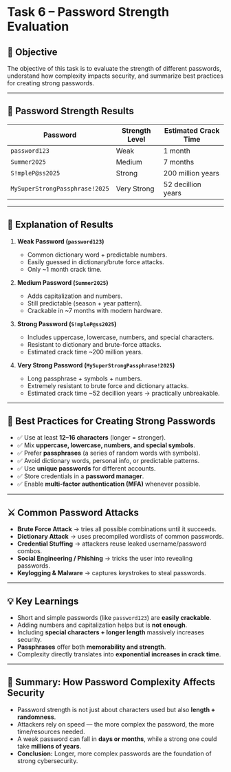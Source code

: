 # Task 6 – Password Strength Evaluation

## 📌 Objective
The objective of this task is to evaluate the strength of different passwords, understand how complexity impacts security, and summarize best practices for creating strong passwords.

---

## 🔑 Password Strength Results

| Password                        | Strength Level | Estimated Crack Time       |
|---------------------------------|----------------|----------------------------|
| `password123`                   | Weak           | 1 month                   |
| `Summer2025`                    | Medium         | 7 months                  |
| `S!mpleP@ss2025`                | Strong         | 200 million years         |
| `MySuperStrongPassphrase!2025`  | Very Strong    | 52 decillion years        |

---

## 📝 Explanation of Results

1. **Weak Password (`password123`)**  
   - Common dictionary word + predictable numbers.  
   - Easily guessed in dictionary/brute force attacks.  
   - Only ~1 month crack time.

2. **Medium Password (`Summer2025`)**  
   - Adds capitalization and numbers.  
   - Still predictable (season + year pattern).  
   - Crackable in ~7 months with modern hardware.

3. **Strong Password (`S!mpleP@ss2025`)**  
   - Includes uppercase, lowercase, numbers, and special characters.  
   - Resistant to dictionary and brute-force attacks.  
   - Estimated crack time ~200 million years.

4. **Very Strong Password (`MySuperStrongPassphrase!2025`)**  
   - Long passphrase + symbols + numbers.  
   - Extremely resistant to brute force and dictionary attacks.  
   - Estimated crack time ~52 decillion years → practically unbreakable.

---

## 🔐 Best Practices for Creating Strong Passwords

- ✅ Use at least **12–16 characters** (longer = stronger).  
- ✅ Mix **uppercase, lowercase, numbers, and special symbols**.  
- ✅ Prefer **passphrases** (a series of random words with symbols).  
- ✅ Avoid dictionary words, personal info, or predictable patterns.  
- ✅ Use **unique passwords** for different accounts.  
- ✅ Store credentials in a **password manager**.  
- ✅ Enable **multi-factor authentication (MFA)** whenever possible.

---

## ⚔️ Common Password Attacks

- **Brute Force Attack** → tries all possible combinations until it succeeds.  
- **Dictionary Attack** → uses precompiled wordlists of common passwords.  
- **Credential Stuffing** → attackers reuse leaked username/password combos.  
- **Social Engineering / Phishing** → tricks the user into revealing passwords.  
- **Keylogging & Malware** → captures keystrokes to steal passwords.

---

## 💡 Key Learnings

- Short and simple passwords (like `password123`) are **easily crackable**.  
- Adding numbers and capitalization helps but is **not enough**.  
- Including **special characters + longer length** massively increases security.  
- **Passphrases** offer both **memorability and strength**.  
- Complexity directly translates into **exponential increases in crack time**.

---

## 📖 Summary: How Password Complexity Affects Security
- Password strength is not just about characters used but also **length + randomness**.  
- Attackers rely on speed — the more complex the password, the more time/resources needed.  
- A weak password can fall in **days or months**, while a strong one could take **millions of years**.  
- **Conclusion:** Longer, more complex passwords are the foundation of strong cybersecurity.
